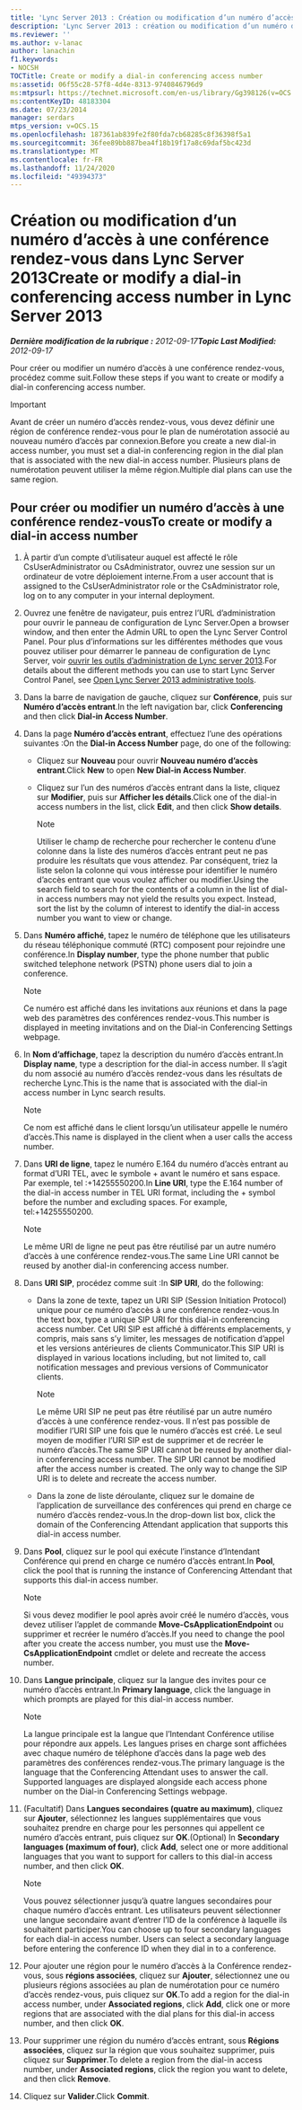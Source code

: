 ```yaml
---
title: 'Lync Server 2013 : Création ou modification d’un numéro d’accès à une conférence rendez-vous'
description: 'Lync Server 2013 : création ou modification d’un numéro d’accès à une conférence rendez-vous.'
ms.reviewer: ''
ms.author: v-lanac
author: lanachin
f1.keywords:
- NOCSH
TOCTitle: Create or modify a dial-in conferencing access number
ms:assetid: 06f55c28-57f8-4d4e-8313-9740846796d9
ms:mtpsurl: https://technet.microsoft.com/en-us/library/Gg398126(v=OCS.15)
ms:contentKeyID: 48183304
ms.date: 07/23/2014
manager: serdars
mtps_version: v=OCS.15
ms.openlocfilehash: 187361ab839fe2f80fda7cb68285c8f36398f5a1
ms.sourcegitcommit: 36fee89bb887bea4f18b19f17a8c69daf5bc423d
ms.translationtype: MT
ms.contentlocale: fr-FR
ms.lasthandoff: 11/24/2020
ms.locfileid: "49394373"
---
```

# <a name="create-or-modify-a-dial-in-conferencing-access-number-in-lync-server-2013"></a><span data-ttu-id="2bf25-103">Création ou modification d’un numéro d’accès à une conférence rendez-vous dans Lync Server 2013</span><span class="sxs-lookup"><span data-stu-id="2bf25-103">Create or modify a dial-in conferencing access number in Lync Server 2013</span></span>

<div data-xmlns="http://www.w3.org/1999/xhtml">

<div class="topic" data-xmlns="http://www.w3.org/1999/xhtml" data-msxsl="urn:schemas-microsoft-com:xslt" data-cs="https://msdn.microsoft.com/">

<div data-asp="https://msdn2.microsoft.com/asp">



</div>

<div id="mainSection">

<div id="mainBody"><span data-ttu-id="2bf25-104">

<span> </span></span><span class="sxs-lookup"><span data-stu-id="2bf25-104">

<span> </span></span></span>

<span data-ttu-id="2bf25-105">_**Dernière modification de la rubrique :** 2012-09-17_</span><span class="sxs-lookup"><span data-stu-id="2bf25-105">_**Topic Last Modified:** 2012-09-17_</span></span>

<span data-ttu-id="2bf25-106">Pour créer ou modifier un numéro d’accès à une conférence rendez-vous, procédez comme suit.</span><span class="sxs-lookup"><span data-stu-id="2bf25-106">Follow these steps if you want to create or modify a dial-in conferencing access number.</span></span>

<div>


> [!IMPORTANT]  
> <span data-ttu-id="2bf25-107">Avant de créer un numéro d’accès rendez-vous, vous devez définir une région de conférence rendez-vous pour le plan de numérotation associé au nouveau numéro d’accès par connexion.</span><span class="sxs-lookup"><span data-stu-id="2bf25-107">Before you create a new dial-in access number, you must set a dial-in conferencing region in the dial plan that is associated with the new dial-in access number.</span></span> <span data-ttu-id="2bf25-108">Plusieurs plans de numérotation peuvent utiliser la même région.</span><span class="sxs-lookup"><span data-stu-id="2bf25-108">Multiple dial plans can use the same region.</span></span>



</div>

<div>

## <a name="to-create-or-modify-a-dial-in-access-number"></a><span data-ttu-id="2bf25-109">Pour créer ou modifier un numéro d’accès à une conférence rendez-vous</span><span class="sxs-lookup"><span data-stu-id="2bf25-109">To create or modify a dial-in access number</span></span>

1.  <span data-ttu-id="2bf25-110">À partir d’un compte d’utilisateur auquel est affecté le rôle CsUserAdministrator ou CsAdministrator, ouvrez une session sur un ordinateur de votre déploiement interne.</span><span class="sxs-lookup"><span data-stu-id="2bf25-110">From a user account that is assigned to the CsUserAdministrator role or the CsAdministrator role, log on to any computer in your internal deployment.</span></span>

2.  <span data-ttu-id="2bf25-111">Ouvrez une fenêtre de navigateur, puis entrez l’URL d’administration pour ouvrir le panneau de configuration de Lync Server.</span><span class="sxs-lookup"><span data-stu-id="2bf25-111">Open a browser window, and then enter the Admin URL to open the Lync Server Control Panel.</span></span> <span data-ttu-id="2bf25-112">Pour plus d’informations sur les différentes méthodes que vous pouvez utiliser pour démarrer le panneau de configuration de Lync Server, voir [ouvrir les outils d’administration de Lync server 2013](lync-server-2013-open-lync-server-administrative-tools.md).</span><span class="sxs-lookup"><span data-stu-id="2bf25-112">For details about the different methods you can use to start Lync Server Control Panel, see [Open Lync Server 2013 administrative tools](lync-server-2013-open-lync-server-administrative-tools.md).</span></span>

3.  <span data-ttu-id="2bf25-113">Dans la barre de navigation de gauche, cliquez sur **Conférence**, puis sur **Numéro d’accès entrant**.</span><span class="sxs-lookup"><span data-stu-id="2bf25-113">In the left navigation bar, click **Conferencing** and then click **Dial-in Access Number**.</span></span>

4.  <span data-ttu-id="2bf25-114">Dans la page **Numéro d’accès entrant**, effectuez l’une des opérations suivantes :</span><span class="sxs-lookup"><span data-stu-id="2bf25-114">On the **Dial-in Access Number** page, do one of the following:</span></span>
    
      - <span data-ttu-id="2bf25-115">Cliquez sur **Nouveau** pour ouvrir **Nouveau numéro d’accès entrant**.</span><span class="sxs-lookup"><span data-stu-id="2bf25-115">Click **New** to open **New Dial-in Access Number**.</span></span>
    
      - <span data-ttu-id="2bf25-116">Cliquez sur l’un des numéros d’accès entrant dans la liste, cliquez sur **Modifier**, puis sur **Afficher les détails**.</span><span class="sxs-lookup"><span data-stu-id="2bf25-116">Click one of the dial-in access numbers in the list, click **Edit**, and then click **Show details**.</span></span>
        
        <div>
        

        > [!NOTE]  
        > <span data-ttu-id="2bf25-p103">Utiliser le champ de recherche pour rechercher le contenu d’une colonne dans la liste des numéros d’accès entrant peut ne pas produire les résultats que vous attendez. Par conséquent, triez la liste selon la colonne qui vous intéresse pour identifier le numéro d’accès entrant que vous voulez afficher ou modifier.</span><span class="sxs-lookup"><span data-stu-id="2bf25-p103">Using the search field to search for the contents of a column in the list of dial-in access numbers may not yield the results you expect. Instead, sort the list by the column of interest to identify the dial-in access number you want to view or change.</span></span>

        
        </div>

5.  <span data-ttu-id="2bf25-119">Dans **Numéro affiché**, tapez le numéro de téléphone que les utilisateurs du réseau téléphonique commuté (RTC) composent pour rejoindre une conférence.</span><span class="sxs-lookup"><span data-stu-id="2bf25-119">In **Display number**, type the phone number that public switched telephone network (PSTN) phone users dial to join a conference.</span></span>
    
    <div>
    

    > [!NOTE]  
    > <span data-ttu-id="2bf25-120">Ce numéro est affiché dans les invitations aux réunions et dans la page web des paramètres des conférences rendez-vous.</span><span class="sxs-lookup"><span data-stu-id="2bf25-120">This number is displayed in meeting invitations and on the Dial-in Conferencing Settings webpage.</span></span>

    
    </div>

6.  <span data-ttu-id="2bf25-121">In **Nom d’affichage**, tapez la description du numéro d’accès entrant.</span><span class="sxs-lookup"><span data-stu-id="2bf25-121">In **Display name**, type a description for the dial-in access number.</span></span> <span data-ttu-id="2bf25-122">Il s’agit du nom associé au numéro d’accès rendez-vous dans les résultats de recherche Lync.</span><span class="sxs-lookup"><span data-stu-id="2bf25-122">This is the name that is associated with the dial-in access number in Lync search results.</span></span>
    
    <div>
    

    > [!NOTE]  
    > <span data-ttu-id="2bf25-123">Ce nom est affiché dans le client lorsqu’un utilisateur appelle le numéro d’accès.</span><span class="sxs-lookup"><span data-stu-id="2bf25-123">This name is displayed in the client when a user calls the access number.</span></span>

    
    </div>

7.  <span data-ttu-id="2bf25-p105">Dans **URI de ligne**, tapez le numéro E.164 du numéro d’accès entrant au format d’URI TEL, avec le symbole + avant le numéro et sans espace. Par exemple, tel :+14255550200.</span><span class="sxs-lookup"><span data-stu-id="2bf25-p105">In **Line URI**, type the E.164 number of the dial-in access number in TEL URI format, including the + symbol before the number and excluding spaces. For example, tel:+14255550200.</span></span>
    
    <div>
    

    > [!NOTE]  
    > <span data-ttu-id="2bf25-126">Le même URI de ligne ne peut pas être réutilisé par un autre numéro d’accès à une conférence rendez-vous.</span><span class="sxs-lookup"><span data-stu-id="2bf25-126">The same Line URI cannot be reused by another dial-in conferencing access number.</span></span>

    
    </div>

8.  <span data-ttu-id="2bf25-127">Dans **URI SIP**, procédez comme suit :</span><span class="sxs-lookup"><span data-stu-id="2bf25-127">In **SIP URI**, do the following:</span></span>
    
      - <span data-ttu-id="2bf25-128">Dans la zone de texte, tapez un URI SIP (Session Initiation Protocol) unique pour ce numéro d’accès à une conférence rendez-vous.</span><span class="sxs-lookup"><span data-stu-id="2bf25-128">In the text box, type a unique SIP URI for this dial-in conferencing access number.</span></span> <span data-ttu-id="2bf25-129">Cet URI SIP est affiché à différents emplacements, y compris, mais sans s’y limiter, les messages de notification d’appel et les versions antérieures de clients Communicator.</span><span class="sxs-lookup"><span data-stu-id="2bf25-129">This SIP URI is displayed in various locations including, but not limited to, call notification messages and previous versions of Communicator clients.</span></span>
        
        <div>
        

        > [!NOTE]  
        > <span data-ttu-id="2bf25-p107">Le même URI SIP ne peut pas être réutilisé par un autre numéro d’accès à une conférence rendez-vous. Il n’est pas possible de modifier l’URI SIP une fois que le numéro d’accès est créé. Le seul moyen de modifier l’URI SIP est de supprimer et de recréer le numéro d’accès.</span><span class="sxs-lookup"><span data-stu-id="2bf25-p107">The same SIP URI cannot be reused by another dial-in conferencing access number. The SIP URI cannot be modified after the access number is created. The only way to change the SIP URI is to delete and recreate the access number.</span></span>

        
        </div>
    
      - <span data-ttu-id="2bf25-133">Dans la zone de liste déroulante, cliquez sur le domaine de l’application de surveillance des conférences qui prend en charge ce numéro d’accès rendez-vous.</span><span class="sxs-lookup"><span data-stu-id="2bf25-133">In the drop-down list box, click the domain of the Conferencing Attendant application that supports this dial-in access number.</span></span>

9.  <span data-ttu-id="2bf25-134">Dans **Pool**, cliquez sur le pool qui exécute l’instance d’Intendant Conférence qui prend en charge ce numéro d’accès entrant.</span><span class="sxs-lookup"><span data-stu-id="2bf25-134">In **Pool**, click the pool that is running the instance of Conferencing Attendant that supports this dial-in access number.</span></span>
    
    <div>
    

    > [!NOTE]  
    > <span data-ttu-id="2bf25-135">Si vous devez modifier le pool après avoir créé le numéro d’accès, vous devez utiliser l’applet de commande <STRONG>Move-CsApplicationEndpoint</STRONG> ou supprimer et recréer le numéro d’accès.</span><span class="sxs-lookup"><span data-stu-id="2bf25-135">If you need to change the pool after you create the access number, you must use the <STRONG>Move-CsApplicationEndpoint</STRONG> cmdlet or delete and recreate the access number.</span></span>

    
    </div>

10. <span data-ttu-id="2bf25-136">Dans **Langue principale**, cliquez sur la langue des invites pour ce numéro d’accès entrant.</span><span class="sxs-lookup"><span data-stu-id="2bf25-136">In **Primary language**, click the language in which prompts are played for this dial-in access number.</span></span>
    
    <div>
    

    > [!NOTE]  
    > <span data-ttu-id="2bf25-p108">La langue principale est la langue que l’Intendant Conférence utilise pour répondre aux appels. Les langues prises en charge sont affichées avec chaque numéro de téléphone d’accès dans la page web des paramètres des conférences rendez-vous.</span><span class="sxs-lookup"><span data-stu-id="2bf25-p108">The primary language is the language that the Conferencing Attendant uses to answer the call. Supported languages are displayed alongside each access phone number on the Dial-in Conferencing Settings webpage.</span></span>

    
    </div>

11. <span data-ttu-id="2bf25-139">(Facultatif) Dans **Langues secondaires (quatre au maximum)**, cliquez sur **Ajouter**, sélectionnez les langues supplémentaires que vous souhaitez prendre en charge pour les personnes qui appellent ce numéro d’accès entrant, puis cliquez sur **OK**.</span><span class="sxs-lookup"><span data-stu-id="2bf25-139">(Optional) In **Secondary languages (maximum of four)**, click **Add**, select one or more additional languages that you want to support for callers to this dial-in access number, and then click **OK**.</span></span>
    
    <div>
    

    > [!NOTE]  
    > <span data-ttu-id="2bf25-p109">Vous pouvez sélectionner jusqu’à quatre langues secondaires pour chaque numéro d’accès entrant. Les utilisateurs peuvent sélectionner une langue secondaire avant d’entrer l’ID de la conférence à laquelle ils souhaitent participer.</span><span class="sxs-lookup"><span data-stu-id="2bf25-p109">You can choose up to four secondary languages for each dial-in access number. Users can select a secondary language before entering the conference ID when they dial in to a conference.</span></span>

    
    </div>

12. <span data-ttu-id="2bf25-142">Pour ajouter une région pour le numéro d’accès à la Conférence rendez-vous, sous **régions associées**, cliquez sur **Ajouter**, sélectionnez une ou plusieurs régions associées au plan de numérotation pour ce numéro d’accès rendez-vous, puis cliquez sur **OK**.</span><span class="sxs-lookup"><span data-stu-id="2bf25-142">To add a region for the dial-in access number, under **Associated regions**, click **Add**, click one or more regions that are associated with the dial plans for this dial-in access number, and then click **OK**.</span></span>

13. <span data-ttu-id="2bf25-143">Pour supprimer une région du numéro d’accès entrant, sous **Régions associées**, cliquez sur la région que vous souhaitez supprimer, puis cliquez sur **Supprimer**.</span><span class="sxs-lookup"><span data-stu-id="2bf25-143">To delete a region from the dial-in access number, under **Associated regions**, click the region you want to delete, and then click **Remove**.</span></span>

14. <span data-ttu-id="2bf25-144">Cliquez sur **Valider**.</span><span class="sxs-lookup"><span data-stu-id="2bf25-144">Click **Commit**.</span></span>

<span data-ttu-id="2bf25-145"></div>

</div>

<span> </span>

</div>

</div>

</span><span class="sxs-lookup"><span data-stu-id="2bf25-145"></div>

</div>

<span> </span>

</div>

</div>

</span></span></div>

